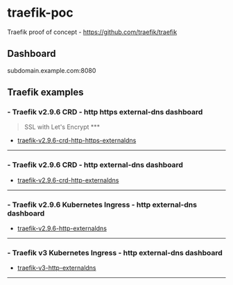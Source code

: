 # traefik-poc
Traefik proof of concept - https://github.com/traefik/traefik


## Dashboard
subdomain.example.com:8080


## Traefik examples

### - Traefik v2.9.6 CRD - http https external-dns dashboard
> SSL with Let's Encrypt ***
  - [traefik-v2.9.6-crd-http-https-externaldns](/traefik-v2.9.6-crd-http-https-externaldns)
---

### - Traefik v2.9.6 CRD - http external-dns dashboard
  - [traefik-v2.9.6-crd-http-externaldns](/traefik-v2.9.6-crd-http-externaldns)
---

### - Traefik v2.9.6 Kubernetes Ingress - http external-dns dashboard
  - [traefik-v2.9.6-http-externaldns](/traefik-v2.9.6-http-externaldns)
---

### - Traefik v3 Kubernetes Ingress - http external-dns dashboard
  - [traefik-v3-http-externaldns](/traefik-v3-http-externaldns)
---
